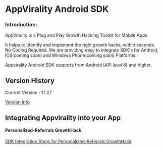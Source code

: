AppVirality Android SDK
=======================

<H3>Introduction:</H3>
AppVirality is a Plug and Play Growth Hacking Toolkit for Mobile Apps.

It helps to identify and implement the right growth hacks, within seconds. No Coding Required. We are providing easy to integrate SDK's for Android, iOS(coming soon) and Windows Phone(coming soon) Platforms.

Appvirality Android SDK supports from Android (API level 8) and higher.

Version History
---------------

Current Version : 1.1.27

[Version Info](https://github.com/appvirality/appvirality-sdk-android/wiki/Android-SDK-Version-History)

Integrating Appvirality into your App
-------------------------------------

<H4>Personalized-Referrals GrowthHack</H4>

[SDK Integration Steps for Personalized-Referrals GrowthHack](https://github.com/appvirality/appvirality-sdk-android/wiki/Personalized-In-App-Referrals)








